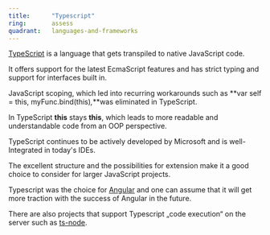 ```yaml
---
title:      "Typescript"
ring:       assess
quadrant:   languages-and-frameworks
---
```


[TypeScript](https://www.typescriptlang.org/) is a language that gets transpiled to native JavaScript code.

It offers support for the latest EcmaScript features and has strict typing and support for interfaces built in.

JavaScript scoping, which led into recurring workarounds such as **var self = this, myFunc.bind(this)_,_**was eliminated in TypeScript.

In TypeScript **this** stays **this**, which leads to more readable and understandable code from an OOP perspective.

TypeScript continues to be actively developed by Microsoft and is well-Integrated in today's IDEs.

The excellent structure and the possibilities for extension make it a good choice to consider for larger JavaScript projects.

Typescript was the choice for [Angular](/languages-and-frameworks/angular.html) and one can assume that it will get more traction with the success of Angular in the future.

There are also projects that support Typescript „code execution“ on the server such as [ts-node](https://www.npmjs.com/package/ts-node).
